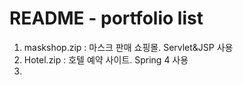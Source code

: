 # README - portfolio list

1. maskshop.zip : 마스크 판매 쇼핑몰. Servlet&JSP 사용
2. Hotel.zip : 호텔 예약 사이트. Spring 4 사용
3. 
